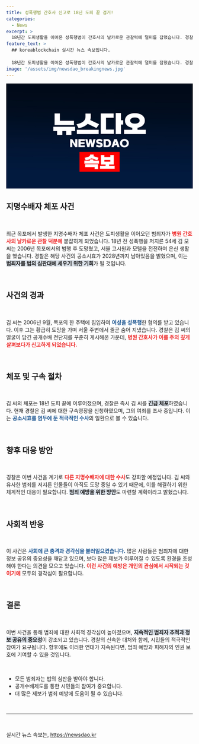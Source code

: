 ```yaml
---
title: 성폭행범 간호사 신고로 18년 도피 끝 검거!
categories:
  - News
excerpt: >
  18년간 도피생활을 이어온 성폭행범이 간호사의 날카로운 관찰력에 덜미를 잡혔습니다. 경찰이 긴급체포한 김 씨의 뒤를 쫓는 이 충격적인 사건의 전말을 함께 살펴보세요!
feature_text: >
  ## koreablockchain 실시간 뉴스 속보입니다.

  18년간 도피생활을 이어온 성폭행범이 간호사의 날카로운 관찰력에 덜미를 잡혔습니다. 경찰이 긴급체포한 김 씨의 뒤를 쫓는 이 충격적인 사건의 전말을 함께 살펴보세요!
image: '/assets/img/newsdao_breakingnews.jpg'
---
```


<p><img src="/assets/img/newsdao_breakingnews.jpg" alt="koreablockchain 속보" /></p>

<h2 data-ke-size="size26">지명수배자 체포 사건</h2>

<p data-ke-size="size16">&nbsp;</p>

<p data-ke-size="size16">최근 목포에서 발생한 지명수배자 체포 사건은 도피생활을 이어오던 범죄자가 <b><span style="color: #ee2323;">병원 간호사의 날카로운 관찰 덕분에</span></b> 붙잡히게 되었습니다. 18년 전 성폭행을 저지른 54세 김 모 씨는 2006년 목포에서의 범행 후 도망쳤고, 서울 고시원과 모텔을 전전하며 은신 생활을 했습니다. 경찰은 해당 사건의 공소시효가 2028년까지 남아있음을 밝혔으며, 이는 <b><span style="background-color: #21538527;">범죄자를 법의 심판대에 세우기 위한 기회</span></b>가 될 것입니다. </p>

<p data-ke-size="size16">&nbsp;</p>

<h2 data-ke-size="size26">사건의 경과</h2>

<p data-ke-size="size16">&nbsp;</p>

<p data-ke-size="size16">김 씨는 2006년 9월, 목포의 한 주택에 침입하여 <b><span style="color: #1a5490;">여성을 성폭행</span></b>한 혐의를 받고 있습니다. 이후 그는 황급히 도망을 가며 서울 주변에서 줄곧 숨어 지냈습니다. 경찰은 김 씨의 얼굴이 담긴 공개수배 전단지를 꾸준히 게시해온 가운데, <b><span style="color: #ee2323;">병원 간호사가 이를 주의 깊게 살펴보다가 신고하게 되었습니다.</span></b></p>

<p data-ke-size="size16">&nbsp;</p>

<h2 data-ke-size="size26">체포 및 구속 절차</h2>

<p data-ke-size="size16">&nbsp;</p>

<p data-ke-size="size16">김 씨의 체포는 18년 도피 끝에 이루어졌으며, 경찰은 즉시 김 씨를 <b><span style="background-color: #21538527;">긴급 체포</span></b>하였습니다. 현재 경찰은 김 씨에 대한 구속영장을 신청하였으며, 그의 여죄를 조사 중입니다. 이는 <b><span style="color: #1a5490;">공소시효를 염두에 둔 적극적인 수사</span></b>의 일환으로 볼 수 있습니다.</p>

<p data-ke-size="size16">&nbsp;</p>

<h2 data-ke-size="size26">향후 대응 방안</h2>

<p data-ke-size="size16">&nbsp;</p>

<p data-ke-size="size16">경찰은 이번 사건을 계기로 <b><span style="color: #ee2323;">다른 지명수배자에 대한 수사</span></b>도 강화할 예정입니다. 김 씨와 유사한 범죄를 저지른 인물들이 아직도 도망 중일 수 있기 때문에, 이를 해결하기 위한 체계적인 대응이 필요합니다. <b><span style="background-color: #21538527;">범죄 예방을 위한 방안</span></b>도 마련할 계획이라고 밝혔습니다.</p>

<p data-ke-size="size16">&nbsp;</p>

<h2 data-ke-size="size26">사회적 반응</h2>

<p data-ke-size="size16">&nbsp;</p>

<p data-ke-size="size16">이 사건은 <b><span style="color: #1a5490;">사회에 큰 충격과 경각심을 불러일으켰습니다.</span></b> 많은 사람들은 범죄자에 대한 정보 공유의 중요성을 깨닫고 있으며, 보다 많은 제보가 이루어질 수 있도록 환경을 조성해야 한다는 의견을 모으고 있습니다. <b><span style="color: #ee2323;">이런 사건의 예방은 개인의 관심에서 시작되는 것이기에</span></b> 모두의 경각심이 필요합니다.</p>

<p data-ke-size="size16">&nbsp;</p>

<h2 data-ke-size="size26">결론</h2>

<p data-ke-size="size16">&nbsp;</p>

<p data-ke-size="size16">이번 사건을 통해 범죄에 대한 사회적 경각심이 높아졌으며, <b><span style="background-color: #21538527;">지속적인 범죄자 추적과 정보 공유의 중요성</span></b>이 강조되고 있습니다. 경찰의 신속한 대처와 함께, 시민들의 적극적인 참여가 요구됩니다. 향후에도 이러한 연대가 지속된다면, 범죄 예방과 피해자의 인권 보호에 기여할 수 있을 것입니다.</p>

<p data-ke-size="size16">&nbsp;</p>

<ul>
    <li>모든 범죄자는 법의 심판을 받아야 합니다.</li>
    <li>공개수배제도를 통한 시민들의 참여가 중요합니다.</li>
    <li>더 많은 제보가 범죄 예방에 도움이 될 수 있습니다.</li>
</ul>

<p data-ke-size="size16">&nbsp;</p>

<hr/>

<p data-ke-size="size16">&nbsp;</p>
실시간 뉴스 속보는, <a href="https://newsdao.kr" rel="dofollow">https://newsdao.kr</a>


